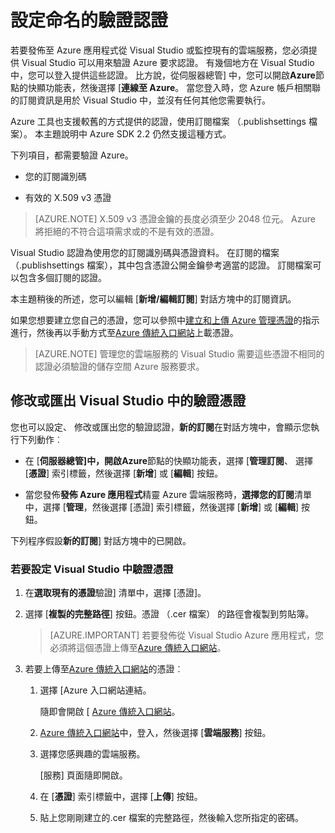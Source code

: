 <properties
   pageTitle="設定命名驗證認證 |Microsoft Azure"
   description="瞭解如何以提供認證的 Visual Studio 使用驗證要求 Azure 發佈至 Azure 應用程式從 Visual Studio 或監控現有的雲端服務。 "
   services="visual-studio-online"
   documentationCenter="na"
   authors="TomArcher"
   manager="douge"
   editor="" />
<tags
   ms.service="multiple"
   ms.devlang="dotnet"
   ms.topic="article"
   ms.tgt_pltfrm="na"
   ms.workload="multiple"
   ms.date="08/15/2016"
   ms.author="tarcher" />

# <a name="setting-up-named-authentication-credentials"></a>設定命名的驗證認證

若要發佈至 Azure 應用程式從 Visual Studio 或監控現有的雲端服務，您必須提供 Visual Studio 可以用來驗證 Azure 要求認證。 有幾個地方在 Visual Studio 中，您可以登入提供這些認證。 比方說，從伺服器總管] 中，您可以開啟**Azure**節點的快顯功能表，然後選擇 [**連線至 Azure**。 當您登入時，您 Azure 帳戶相關聯的訂閱資訊是用於 Visual Studio 中，並沒有任何其他您需要執行。

Azure 工具也支援較舊的方式提供的認證，使用訂閱檔案 （.publishsettings 檔案）。 本主題說明中 Azure SDK 2.2 仍然支援這種方式。

下列項目，都需要驗證 Azure。

- 您的訂閱識別碼

- 有效的 X.509 v3 憑證

>[AZURE.NOTE] X.509 v3 憑證金鑰的長度必須至少 2048 位元。 Azure 將拒絕的不符合這項需求或的不是有效的憑證。

Visual Studio 認證為使用您的訂閱識別碼與憑證資料。 在訂閱的檔案 （.publishsettings 檔案），其中包含憑證公開金鑰參考適當的認證。 訂閱檔案可以包含多個訂閱的認證。

本主題稍後的所述，您可以編輯 [**新增/編輯訂閱**] 對話方塊中的訂閱資訊。

如果您想要建立您自己的憑證，您可以參照中[建立和上傳 Azure 管理憑證](https://msdn.microsoft.com/library/windowsazure/gg551722.aspx)的指示進行，然後再以手動方式至[Azure 傳統入口網站](http://go.microsoft.com/fwlink/?LinkID=213885)上載憑證。

>[AZURE.NOTE] 管理您的雲端服務的 Visual Studio 需要這些憑證不相同的認證必須驗證的儲存空間 Azure 服務要求。

## <a name="modify-or-export-authentication-credentials-in-visual-studio"></a>修改或匯出 Visual Studio 中的驗證憑證

您也可以設定、 修改或匯出您的驗證認證，**新的訂閱**在對話方塊中，會顯示您執行下列動作︰

- 在 [**伺服器總管]**中，開啟**Azure**節點的快顯功能表，選擇 [**管理訂閱**、 選擇 [**憑證**] 索引標籤，然後選擇 [**新增**] 或 [**編輯**] 按鈕。

- 當您發佈**發佈 Azure 應用程式**精靈 Azure 雲端服務時，**選擇您的訂閱**清單中，選擇 [**管理**，然後選擇 [憑證] 索引標籤，然後選擇 [**新增**] 或 [**編輯**] 按鈕。

下列程序假設**新的訂閱**] 對話方塊中的已開啟。

### <a name="to-set-up-authentication-credentials-in-visual-studio"></a>若要設定 Visual Studio 中驗證憑證

1. 在**選取現有的憑證**驗證] 清單中，選擇 [憑證]。

1. 選擇 [**複製的完整路徑**] 按鈕。憑證 （.cer 檔案） 的路徑會複製到剪貼簿。

    >[AZURE.IMPORTANT] 若要發佈從 Visual Studio Azure 應用程式，您必須將這個憑證上傳至[Azure 傳統入口網站](http://go.microsoft.com/fwlink/?LinkID=213885)。

1. 若要上傳至[Azure 傳統入口網站](http://go.microsoft.com/fwlink/?LinkID=213885)的憑證︰

    1. 選擇 [Azure 入口網站連結。

         隨即會開啟 [ [Azure 傳統入口網站](http://go.microsoft.com/fwlink/?LinkID=213885)。

    1. [Azure 傳統入口網站](http://go.microsoft.com/fwlink/?LinkID=213885)中，登入，然後選擇 [**雲端服務**] 按鈕。

    1. 選擇您感興趣的雲端服務。

        [服務] 頁面隨即開啟。

    1. 在 [**憑證**] 索引標籤中，選擇 [**上傳**] 按鈕。

    1. 貼上您剛剛建立的.cer 檔案的完整路徑，然後輸入您所指定的密碼。
